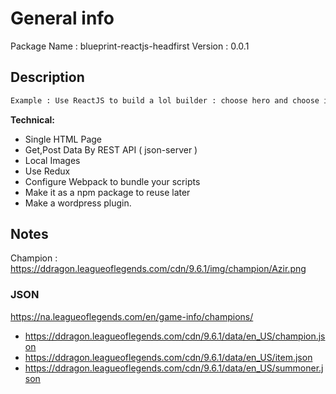 # General info

Package Name : blueprint-reactjs-headfirst
Version : 0.0.1

## Description

```HTML
Example : Use ReactJS to build a lol builder : choose hero and choose item + spell
```

**Technical:**

- Single HTML Page
- Get,Post Data By REST API ( json-server )
- Local Images
- Use Redux
- Configure Webpack to bundle your scripts
- Make it as a npm package to reuse later
- Make a wordpress plugin.

## Notes

Champion : https://ddragon.leagueoflegends.com/cdn/9.6.1/img/champion/Azir.png

### JSON

https://na.leagueoflegends.com/en/game-info/champions/

- https://ddragon.leagueoflegends.com/cdn/9.6.1/data/en_US/champion.json
- https://ddragon.leagueoflegends.com/cdn/9.6.1/data/en_US/item.json
- https://ddragon.leagueoflegends.com/cdn/9.6.1/data/en_US/summoner.json